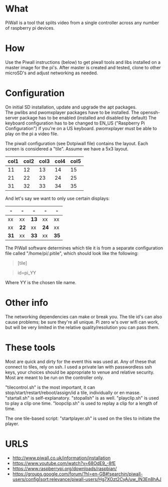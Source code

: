 # What

PiWall is a tool that splits video from a single controller across any number of raspberry pi devices.

# How

Use the Piwall instructions (below) to get piwall tools and libs installed on a master image for the pi's.  After master is created and tested, clone to other microSD's and adjust networking as needed.

# Configuration

On initial SD installation, update and upgrade the apt packages.  
The pwlibs and pwomxplayer packages have to be installed.
The openssh-server package has to be enabled (installed and disabled by default)
The keyboard configuration has to be changed to EN_US ("Raspberry Pi Configuration") if you're on a US keyboard.
pwomxplayer must be able to play on the pi a video file. 

The piwall configuration (see Dotpiwall file) contains the layout. Each screen is considered a "tile". Assume we have a 5x3 layout. 

| col1 | col2 | col3 | col4 | col5 |
--- | --- | --- | --- | ---
 11 | 12 | 13 | 14 | 15 
 21 | 22 | 23 | 24 | 25 
 31 | 32 | 33 | 34 | 35 

And let's say we want to only use certain displays:

| - | - | - | - | - |
--- | --- | --- | --- | ---
xx | xx | **13** | xx | xx
xx | **22** | xx | **24** | xx
**31** | xx | **33** | xx | **35**

The PiWall software determines which tile it is from a separate configuration file called "/home/pi/.pitile", which should look like the following:
 
> [tile]

> id=pi_YY
 
Where YY is the chosen tile name.

# Other info

The networking dependencies can make or break you.  The tile id's can also cause problems; be sure they're all unique. Pi zero w's over wifi can work, but will be very limited in the relative quality/resolution you can pass them.

# These tools

Most are quick and dirty for the event this was used at.  Any of these that connect to tiles, rely on ssh.  I used a private lan with passwordless ssh keys, your choices should be appropriate to venue and relative security.  Most are meant to be run on the controller only.

"tilecontrol.sh" is the most important, it can stop/start/restart/reboot/assign/id a tile, individually or en masse.
"startall.sh" is self-explanatory.
"stopallsh" is as well. 
"playclip.sh" is used to play a clip one time.
"loopclip.sh" is used to replay a clip for a length of time.

The one tile-based script:
"startplayer.sh" is used on the tiles to initiate the player.

# URLS

 - http://www.piwall.co.uk/information/installation
 - https://www.youtube.com/watch?v=68OdE9_-8fE
 - https://www.raspberrypi.org/downloads/raspbian/
 - https://groups.google.com/forum/?hl=en-GB#!searchin/piwall-users/config|sort:relevance/piwall-users/Hg7XOzt2CyA/uw_IN3En8hAJ







